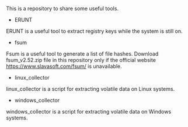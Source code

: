This is a repository to share some useful tools.

* ERUNT

ERUNT is a useful tool to extract registry keys while the system is still on.

* fsum

Fsum is a useful tool to generate a list of file hashes.
Download fsum_v2.52.zip file in this repository only if the official website https://www.slavasoft.com/fsum/ is unavailable.

* linux_collector

linux_collector is a script for extracting volatile data on Linux systems. 

* windows_collector

windows_collector is a script for extracting volatile data on Windows systems.